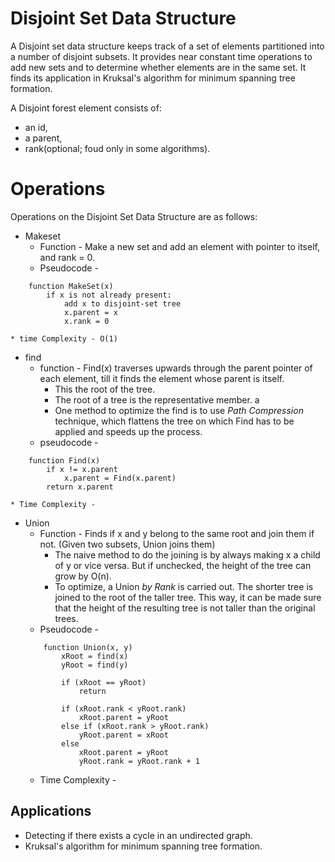 # Disjoint Set Data Structure

A Disjoint set data structure keeps track of a set of elements partitioned into a number of disjoint subsets. It provides near constant time operations to add new sets and to determine whether elements are in the same set. It finds its application in Kruksal's algorithm for minimum spanning tree formation. 

A Disjoint forest element consists of:
* an id,
* a parent,
* rank(optional; foud only in some algorithms).

# Operations

Operations on the Disjoint Set Data Structure are as follows:

* Makeset
    * Function - Make a new set and add an element with pointer to itself, and rank = 0.
    * Pseudocode - 
```
    function MakeSet(x)
        if x is not already present: 
            add x to disjoint-set tree
            x.parent = x
            x.rank = 0
```
    * time Complexity - O(1)
* find
    * function - Find(x) traverses upwards through the parent pointer of each element, till it finds the element whose parent is itself.
        * This the root of the tree. 
        * The root of a tree is the representative member. a
        * One method to optimize the find is to use _Path Compression_ technique, which flattens the tree on which Find has to be applied and speeds up the process. 
    * pseudocode - 
```
    function Find(x)
        if x != x.parent
            x.parent = Find(x.parent)
        return x.parent
```
    * Time Complexity - 
* Union 
    * Function - Finds if x and y belong to the same root and join them if not. (Given two subsets, Union joins them)
        * The naive method to do the joining is by always making x a child of y or vice versa. But if unchecked, the height of the tree can grow by O(n). 
        * To optimize, a Union *by Rank* is carried out. The shorter tree is joined to the root of the taller tree. This way, it can be made sure that the height of the resulting tree is not taller than the original trees. 
    * Pseudocode - 
    ```
        function Union(x, y)
            xRoot = find(x)
            yRoot = find(y)
            
            if (xRoot == yRoot)
                return
            
            if (xRoot.rank < yRoot.rank)
                xRoot.parent = yRoot
            else if (xRoot.rank > yRoot.rank)
                yRoot.parent = xRoot
            else 
                xRoot.parent = yRoot
                yRoot.rank = yRoot.rank + 1
    ```
    * Time Complexity - 


## Applications 

* Detecting if there exists a cycle in an undirected graph.
* Kruksal's algorithm for minimum spanning tree formation.
